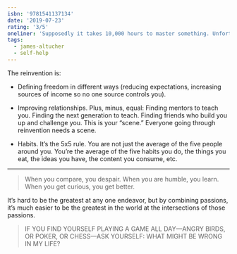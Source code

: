```yaml
---
isbn: '9781541137134'
date: '2019-07-23'
rating: '3/5'
oneliner: 'Supposedly it takes 10,000 hours to master something. Unfortunately, most people spend 10,000 hours trying to be jerks to others.'
tags:
  - james-altucher
  - self-help
---
```


The reinvention is:

- ​Defining freedom in different ways (reducing expectations, increasing sources of income so no one source controls you).

- ​Improving relationships. Plus, minus, equal: Finding mentors to teach you. Finding the next generation to teach. Finding friends who build you up and challenge you. This is your “scene.” Everyone going through reinvention needs a scene.

- ​Habits. It’s the 5x5 rule. You are not just the average of the five people around you. You’re the average of the five habits you do, the things you eat, the ideas you have, the content you consume, etc.

---

> When you compare, you despair. When you are humble, you learn. When you get curious, you get better.

It’s hard to be the greatest at any one endeavor, but by combining passions, it’s much easier to be the greatest in the world at the intersections of those passions.

> IF YOU FIND YOURSELF PLAYING A GAME ALL DAY—ANGRY BIRDS, OR POKER, OR CHESS—ASK YOURSELF: WHAT MIGHT BE WRONG IN MY LIFE?
